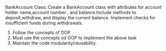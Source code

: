 BankAccount Class:
Create a BankAccount class with attributes for account holder name,account number , and balance.Include methods to deposit,withdraw, and display the current balance.
Implement checks for insufficient funds during withdrawals.
1) Follow the concepts of OOP
2) Must use the concepts od OOP to implement the above task
3) Maintain the code modularity/reusability.
